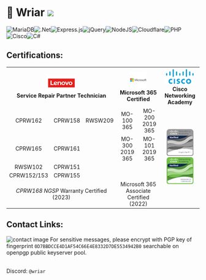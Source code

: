 # 👋 Wriar ![](https://komarev.com/ghpvc/?username=wriar&color=23395d)
<!--
![MariaDB](https://img.shields.io/badge/MariaDB-003545?style=for-the-badge&logo=mariadb&logoColor=white)![MongoDB](https://img.shields.io/badge/MongoDB-%234ea94b.svg?style=for-the-badge&logo=mongodb&logoColor=white)![MySQL](https://img.shields.io/badge/mysql-%2300f.svg?style=for-the-badge&logo=mysql&logoColor=white)![.Net](https://img.shields.io/badge/.NET-5C2D91?style=for-the-badge&logo=.net&logoColor=white)![Bootstrap](https://img.shields.io/badge/bootstrap-%23563D7C.svg?style=for-the-badge&logo=bootstrap&logoColor=white)![Express.js](https://img.shields.io/badge/express.js-%23404d59.svg?style=for-the-badge&logo=express&logoColor=%2361DAFB)![jQuery](https://img.shields.io/badge/jquery-%230769AD.svg?style=for-the-badge&logo=jquery&logoColor=white)![NodeJS](https://img.shields.io/badge/node.js-6DA55F?style=for-the-badge&logo=node.js&logoColor=white)![Cloudflare](https://img.shields.io/badge/Cloudflare-F38020?style=for-the-badge&logo=Cloudflare&logoColor=white)![Notepad++](https://img.shields.io/badge/Notepad++-90E59A.svg?style=for-the-badge&logo=notepad%2b%2b&logoColor=black)![Visual Studio Code](https://img.shields.io/badge/Visual%20Studio%20Code-0078d7.svg?style=for-the-badge&logo=visual-studio-code&logoColor=white)![C#](https://img.shields.io/badge/c%23-%23239120.svg?style=for-the-badge&logo=c-sharp&logoColor=white)![CSS3](https://img.shields.io/badge/css3-%231572B6.svg?style=for-the-badge&logo=css3&logoColor=white)![HTML5](https://img.shields.io/badge/html5-%23E34F26.svg?style=for-the-badge&logo=html5&logoColor=white)![JavaScript](https://img.shields.io/badge/javascript-%23323330.svg?style=for-the-badge&logo=javascript&logoColor=%23F7DF1E)![PHP](https://img.shields.io/badge/php-%23777BB4.svg?style=for-the-badge&logo=php&logoColor=white)![GitHub](https://img.shields.io/badge/github-%23121011.svg?style=for-the-badge&logo=github&logoColor=white)![Firefox](https://img.shields.io/badge/Firefox-FF7139?style=for-the-badge&logo=Firefox-Browser&logoColor=white)![Mega.nz](https://img.shields.io/badge/Mega-%23D90007.svg?style=for-the-badge&logo=Mega&logoColor=white)![Stack Overflow](https://img.shields.io/badge/-Stackoverflow-FE7A16?style=for-the-badge&logo=stack-overflow&logoColor=white)![Visual Studio Code](https://img.shields.io/badge/Visual%20Studio%20Code-0078d7.svg?style=for-the-badge&logo=visual-studio-code&logoColor=white)![Visual Studio](https://img.shields.io/badge/Visual%20Studio-5C2D91.svg?style=for-the-badge&logo=visual-studio&logoColor=white)![Windows 11](https://img.shields.io/badge/Windows%2011-%230079d5.svg?style=for-the-badge&logo=Windows%2011&logoColor=white)![Cisco](https://img.shields.io/badge/cisco-%23049fd9.svg?style=for-the-badge&logo=cisco&logoColor=black)![Apache](https://img.shields.io/badge/apache-%23D42029.svg?style=for-the-badge&logo=apache&logoColor=white)![Nginx](https://img.shields.io/badge/nginx-%23009639.svg?style=for-the-badge&logo=nginx&logoColor=white)![Discord](https://img.shields.io/badge/Discord-%235865F2.svg?style=for-the-badge&logo=discord&logoColor=white)
-->
![MariaDB](https://img.shields.io/badge/MariaDB-003545?style=for-the-badge&logo=mariadb&logoColor=white)![.Net](https://img.shields.io/badge/.NET-5C2D91?style=for-the-badge&logo=.net&logoColor=white)![Express.js](https://img.shields.io/badge/express.js-%23404d59.svg?style=for-the-badge&logo=express&logoColor=%2361DAFB)![jQuery](https://img.shields.io/badge/jquery-%230769AD.svg?style=for-the-badge&logo=jquery&logoColor=white)![NodeJS](https://img.shields.io/badge/node.js-6DA55F?style=for-the-badge&logo=node.js&logoColor=white)![Cloudflare](https://img.shields.io/badge/Cloudflare-F38020?style=for-the-badge&logo=Cloudflare&logoColor=white)![PHP](https://img.shields.io/badge/php-%23777BB4.svg?style=for-the-badge&logo=php&logoColor=white)![Cisco](https://img.shields.io/badge/cisco-%23049fd9.svg?style=for-the-badge&logo=cisco&logoColor=black)![C#](https://img.shields.io/badge/c%23-%23239120.svg?style=for-the-badge&logo=c-sharp/&logoColor=white)
<!--[![Wriar Github Stats](https://github-readme-stats.vercel.app/api?username=wriar&show_icons=true&theme=tokyonight)](https://github.com/anuraghazra/github-readme-stats)
-->


<!--
## Certifications:
* **Lenovo NGSP Service Partner** (CPRW162, CPRW158, CPRW165, CPRW161, RWSW102)
* **Lenovo Service Partner Certified CPRW168** (CPRW151, CPRW152, CPRW153, CPRW155)
* MO-100 2019/365
* MO-200 2019/365
* MO-300 2019/365
* MO-101 2019/365
* MSO Specialist (Jan. 2022).
-->

## Certifications:
  
<table style="text-align: center">
        <tr>
            <th colspan="3" style="vertical-align: center"><img src="600f2568fcd2b500043083dc.png" alt="Lenovo" style="height: 3em"> <br>Service Repair Partner Technician</th>
            <th colspan="2"><img src="microsoft.png" alt="Microsoft" style="height: 3em"> <br>Microsoft 365 Certified</th>
            <th colspan="2"><img src="cslp.png" alt="Cisco Logo" style="height: 3em"> <br>Cisco Networking Academy</th>
        </tr>
        <tr>
            <td>CPRW162</td>
            <td>CPRW158</td>
            <td>RWSW209</td>
            <td>MO-100 365</td>
            <td>MO-200 2019 365</td>
            <td rowspan="5" align="center" >
              <img style="height: 5em;" src="english-for-it-1.png" alt="English for IT"></img><br/>
              <img style="height: 5em;" src="introduction-to-cybersecurity.png" alt="Introduction to CyberSecurity"></img
            </td>
        </tr>
        <tr>
            <td>CPRW165</td>
            <td>CPRW161</td>
            <td></td>
            <td>MO-300 2019 365</td>
            <td>MO-101 2019 365</td>
        </tr>
        <tr>
            <td>RWSW102</td>
            <td>CPRW151</td>
            <td></td>
            <td></td>
            <td></td>
        </tr>
        <tr>
            <td>CPRW152/153</td>
            <td>CPRW155</td>
            <td></td>
            <td></td>
            <td></td>
        </tr>
        <tr>
         <td colspan="3"><i>CPRW168 NGSP</i> Warranty Certified (2023)</td>
         <td colspan="2">Microsoft 365 Associate Certified (2022)</td>
        </tr>

        
   </table>


## Contact Links:
<img src="https://wriar.github.io/contactB.png" alt="contact image" style="width:18%" >
For sensitive messages, please encrypt with PGP key of fingerprint <code>0D7BBDCCE4D1AF54C66E4E8332D7DE5534942B0</code> searchable on openpgp public keyserver pool.<br><br>

Discord: ``@wriar``
<!--
## Web Development:
* HTML
* CSS
* JavaScript
* PHP
* ASP.NET
* jQuery/Ajax
* Node.JS

## Desktop Development:
* C#/.NET
* VBNET/VBS
* Electron
* Shell

## Database Technologies:
* MySQL
* Redis

## Certifications:
* MO-100 2019/365
* Lenovo NGSP Service Partner (CPRW151)
* MO-200 2019/365
* MO-300 2019/365
* MO-101 2019/365
* MSO Specialist (Jan. 2022).

## Technologies:
* .NET Framework
* NET Core
* Mono
* Apache Web Server


## Open Source Apps:
* **QuakeFocus Pro**:
  * Highly Accurate software to provide early-warning to users in case of Earthquake in JMA administered region with raw seismograph data from official API. Uses [Polynomial Interpolation Algorithm (here)](https://qiita.com/NoneType1/items/a4d2cf932e20b56ca444) to forecast intensities and arrival times (up to the nearest second, up to 120 seconds). Licensed under GPL.
  
* **OpenAssess:**
  * Part of Centurate Open Source Consortium, create, administer, and score assessments automatically from a ticket-based system. Requires MySQL.

## Open Source Projects
* L+Ratio: Create/Tweet L+Ratio comments to twitter.
* HID Reader: Read Weigand protocol in a HID iClass/MultiClass/PivClass reader for keycard/pinpad detection in C++

## Organizations:
* Centurate Assessment Consortium
* Centurate Administrative Technologies
-->

